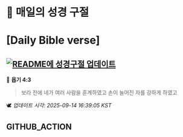 # 🙏 매일의 성경 구절
# [Daily Bible verse]
## [![README에 성경구절 업데이트](https://github.com/DONGSUKA/first_test/actions/workflows/update-readme-bible.yml/badge.svg)](https://github.com/DONGSUKA/first_test/actions/workflows/update-readme-bible.yml)
<!-- START_BIBLE_VERSE -->
📖 **욥기 4:3**
> 보라 전에 네가 여러 사람을 훈계하였고 손이 늘어진 자를 강하게 하였고

🕊️ _업데이트 시각: 2025-09-14 16:39:05 KST_
  <!-- END_BIBLE_VERSE -->
## GITHUB_ACTION
